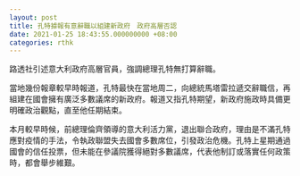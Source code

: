 ```yaml
---
layout: post
title: 孔特據報有意辭職以組建新政府　政府高層否認
date: 2021-01-25 18:43:55.000000000 +08:00
categories: rthk
---
```


路透社引述意大利政府高層官員，強調總理孔特無打算辭職。

當地幾份報章較早時報道，孔特最快在當地周二，向總統馬塔雷拉遞交辭職信，再組建在國會擁有廣泛多數議席的新政府。報道又指孔特期望，新政府施政時具備更明確政治觀點，直至他任期結束。

本月較早時候，前總理倫齊領導的意大利活力黨，退出聯合政府，理由是不滿孔特應對疫情的手法，令執政聯盟失去國會多數席位，引發政治危機。孔特上星期通過國會的信任投票，但未能在參議院獲得絕對多數議席，代表他制訂或落實任何政策時，都會舉步維艱。
